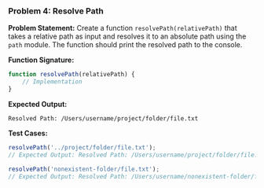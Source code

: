 ### Problem 4: Resolve Path

**Problem Statement:**
Create a function `resolvePath(relativePath)` that takes a relative path as input and resolves it to an absolute path using the `path` module. The function should print the resolved path to the console.

**Function Signature:**
```javascript
function resolvePath(relativePath) {
    // Implementation
}
```

**Expected Output:**
```
Resolved Path: /Users/username/project/folder/file.txt
```

**Test Cases:**
```javascript
resolvePath('../project/folder/file.txt');
// Expected Output: Resolved Path: /Users/username/project/folder/file.txt

resolvePath('nonexistent-folder/file.txt');
// Expected Output: Resolved Path: /Users/username/nonexistent-folder/file.txt
```
